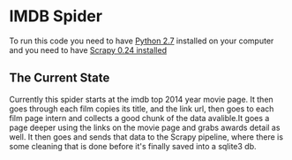 IMDB Spider
===========

To run this code you need to have [Python 2.7](https://www.python.org/downloads/) installed on your computer and you need to have [Scrapy 0.24 installed](http://scrapy.org/)

## The Current State
Currently this spider starts at the imdb top 2014 year movie page. It then goes through each film copies its title, and the link url, then goes to each film page intern and collects a good chunk of the data avalible.It goes a page deeper using the links on the movie page and grabs awards detail as well. It then goes and sends that data to the Scrapy pipeline, where there is some cleaning that is done before it's finally saved into a sqlite3 db. 

